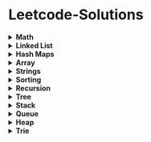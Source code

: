 # Leetcode-Solutions

<details>
	<summary> <strong> Math </strong> </summary>	
	
1. [`2235. Add Two Integers`](./Golang/Leetcode%202235%20Add%20Two%20Integers.go) : Simplest Leetcode Question
2. [`412. Fizz Buzz`](./Golang/Leetcode%20412%20Fizz%20Buzz%20Golang.go)
3. [`2469 Convert the Temperature`](./Golang/Leetcode%202469%20Convert%20the%20Temperature%20Golang%20Solution.go)
4. [`9. Palindrome Number`](./Golang/Leetcode%209%20Palindrome%20Number.go)
5. [`1281. Subtract the Product and Sum of Digits of an Integer`](./Golang/Leetcode%201281%20Subtract%20the%20Product%20and%20Sum%20of%20Digits%20of%20an%20Integer.go)
6.  [`2413. Smallest Even Multiple`](./Golang/Leetcode%202413%20Smallest%20Even%20Multiple.go)
7.  [`1431. Kids With the Greatest Number of Candies`](./Golang/Leetcode%201431.%20Kids%20With%20the%20Greatest%20Number%20of%20Candies.go)
8.  [`2706. Buy Two Chocolates`](./Golang/Leetcode%202706%20Buy%20Two%20Chocolates.go)
9.  [`268. Missing Number`](./Golang/Leetcode%20268.%20Missing%20Number.go)
10.  [`2894. Divisible and Non-divisible Sums Difference`](./Golang/Leetcode%202894%20Divisible%20and%20Non-divisible%20Sums%20Difference.go)
11.  [`2769. Find the Maximum Achievable Number`](./Golang/Leetcode%202769%20Find%20the%20Maximum%20Achievable%20Number.go)
12.  [`2535. Difference Between Element Sum and Digit Sum of an Array`](./Golang/Leetcode%202535%20Difference%20Between%20Element%20Sum%20and%20Digit%20Sum%20of%20an%20Array.go)
13.  [`2544. Alternating Digit Sum`](./Golang/Leetcode%202544%20Alternating%20Digit%20Sum.go)
14.  [`2154. Keep Multiplying Found Values by Two`](./Golang/Leetcode%202154.%20Keep%20Multiplying%20Found%20Values%20by%20Two.go)
15.  [`2427. Number of Common Factors`](./Golang/Leetcode%202427%20Number%20of%20Common%20Factors.go)
16.  [`509. Fibonacci Number`](./Golang/Leetcode%20509.%20Fibonacci%20Number.go)
17.  [`70. Climbing Stairs`](./Golang/Leetcode%2070.%20Climbing%20Stairs.go) : Similiar to Fibonacci
18.  [`231. Power of Two`](./Golang/Leetcode%20231.%20Power%20of%20Two.go)
19.  [`35. Search Insert Position`](./Golang/Leetcode%2035%20Search%20Insert%20Position.go) : Binary Search Implementation
20.  [`455. Assign Cookies`](./Golang/Leetcode%20455%20Assign%20Cookies.go)
21.  [`121. Best Time to Buy and Sell Stock`](./Golang/Leetcode%20121.%20Best%20Time%20to%20Buy%20and%20Sell%20Stock.go)
22.  [`1588. Sum of All Odd Length Subarrays`](./Golang/Leetcode%201588%20Sum%20of%20All%20Odd%20Length%20Subarrays.go)
23.  [`645. Set Mismatch`](./Golang/Leetcode%20645%20Set%20Mismatch.go)
24.  [`628. Maximum Product of Three Numbers`](./Golang/Leetcode%20628%20Maximum%20Product%20of%20Three%20Numbers.go)
25.  [`414. Third Maximum Number`](./Golang/Leetcode%20414.%20Third%20Maximum%20Number.go)
26.  [`2119. A Number After a Double Reversal`](./Golang/Leetcode%202119%20A%20Number%20After%20a%20Double%20Reversal.go)
27. [`1304. Find N Unique Integers Sum up to Zero`](./Golang/Leetcode%201304%20Find%20N%20Unique%20Integers%20Sum%20up%20to%20Zero.go)
28. [`2475. Number of Unequal Triplets in Array`](./Golang/Leetcode%202475%20Number%20of%20Unequal%20Triplets%20in%20Array.go)
29. [`1688. Count of Matches in Tournament`](./Golang/Leetcode%201688%20Count%20of%20Matches%20in%20Tournament.go)
30. [`389. Find the Difference`](./Golang/Leetcode%20389%20Find%20the%20Difference%20Golang%20Solution.go)
31. [`1512. Number of Good Pairs`](./Golang/Leetcode%201512%20Number%20of%20Good%20Pairs.go)
32.  [`2180. Count Integers With Even Digit Sum`](./Golang/Leetcode%202180%20Count%20Integers%20With%20Even%20Digit%20Sum.go)
33.  [`7. Reverse Integer`](./Golang/Leetcode%207%20Reverse%20Integer.go)
34.  [`66. Plus One`](./Golang/Leetcode%2066%20Plus%20One.go)
35.  [`2824. Count Pairs Whose Sum is Less than Target`](./Golang/Leetcode%202824%20Count%20Pairs%20Whose%20Sum%20is%20Less%20than%20Target.go)
36.  [`2807. Insert Greatest Common Divisors in Linked List`](./Golang/Leetcode%202807%20Insert%20Greatest%20Common%20Divisors%20in%20Linked%20List.go) : Medium Question but Medium - Easy level
37.  [`2125. Number of Laser Beams in a Bank`](./Golang/Leetcode%202125%20Number%20of%20Laser%20Beams%20in%20a%20Bank.go) : Medium - Easy level
38.  [`2870. Minimum Number of Operations to Make Array Empty`](./Golang/Leetcode%202870%20Minimum%20Number%20of%20Operations%20to%20Make%20Array%20Empty.go) : Medium - Easy level
39.  [`2396. Strictly Palindromic Number.go`](./Golang/Leetcode%202396.%20Strictly%20Palindromic%20Number.go)
40.   [`2610. Convert an Array Into a 2D Array With Conditions`](./Golang/Leetcode%202610%20Convert%20an%20Array%20Into%20a%202D%20Array%20With%20Conditions.go) : Medium
41.   [`380. Insert Delete GetRandom O(1)`](./Golang/Leetcode%20380.%20Insert%20Delete%20GetRandom%20O(1).go) : Medium

</details>

<details>
	<summary> <strong> Linked List </strong> </summary>	
	
1. [`1290. Convert Binary Number in a Linked List to Integer`](./Golang/Leetcode%201290%20Convert%20Binary%20Number%20in%20a%20Linked%20List%20to%20Integer.go):  Given head which is a reference node to a singly-linked list. The value of each node in the linked list is either 0 or 1. The linked list holds the binary representation of a number. Return the decimal value of the number in the linked list.
2. [`876. Middle of the Linked List`](./Golang/Leetcode%20876%20Middle%20of%20the%20Linked%20List.go): Given the head of a singly linked list, return the middle node of the linked list. If there are two middle nodes, return the second middle node.
3. [`160. Intersection of Two Linked Lists`](./Golang/Leetcode%20160%20Intersection%20of%20Two%20Linked%20Lists.go): Given the heads of two singly linked-lists headA and headB, return the node at which the two lists intersect. If the two linked lists have no intersection at all, return null.
4. [`141. Linked List Cycle`](./Golang/Leetcode%20141%20Linked%20List%20Cycle.go): Given head, the head of a linked list, determine if the linked list has a cycle in it.
5. [`19. Remove Nth Node From End of List`](./Golang/Leetcode%2019%20Remove%20Nth%20Node%20From%20End%20of%20List.go): Given the head of a linked list, remove the nth node from the end of the list and return its head.
6. [`2095. Delete the Middle Node of a Linked List`](./Golang/blob/main/Golang/Leetcode%202095%20Delete%20the%20Middle%20Node%20of%20a%20Linked%20List.go): You are given the head of a linked list. Delete the middle node, and return the head of the modified linked list.
7.  [`2807. Insert Greatest Common Divisors in Linked List`](./Golang/Leetcode%202807%20Insert%20Greatest%20Common%20Divisors%20in%20Linked%20List.go) : Medium Question but Medium - Easy level
8. [`707. Design Linked List`](./Golang/Leetcode%20707%20Design%20Linked%20List.go): (Medium) Design your implementation of the linked list.
</details>

<details>
	<summary> <strong> Hash Maps </strong> </summary>	
	
1. [`1. Two Sum`](./Golang/Leetcode%201%20Two%20Sum.go)
2. [`217. Contains Duplicate`](./Golang/Leetcode%20217%20Contains%20Duplicate.go): Given an integer array nums, return true if any value appears at least twice in the array, and return false if every element is distinct.
3. [`1748. Sum of Unique Elements`](./Golang/Leetcode%201748%20Sum%20of%20Unique%20Elements.go)
4. [`1207. Unique Number of Occurrences`](./Golang/Leetcode%201207.%20Unique%20Number%20of%20Occurrences.go)
5. [`2351. First Letter to Appear Twice`](./Golang/Leetcode%202351%20First%20Letter%20to%20Appear%20Twice.go)
6. [`1941. Check if All Characters Have Equal Number of Occurrences`](./Golang/Leetcode%201941%20Check%20if%20All%20Characters%20Have%20Equal%20Number%20of%20Occurrences.go)
7. [`287. Find the Duplicate Number`](./Golang/Leetcode%20287%20Find%20the%20Duplicate%20Number.go)
8. [`2154. Keep Multiplying Found Values by Two`](./Golang/Leetcode%202154.%20Keep%20Multiplying%20Found%20Values%20by%20Two.go)
9. [`575. Distribute Candies`](./Golang/Leetcode%20575%20Distribute%20Candies.go)
10. [`1512. Number of Good Pairs`](./Golang/Leetcode%201512%20Number%20of%20Good%20Pairs.go)
11. [`169. Majority Element`](./Golang/Leetcode%20169%20Majority%20Element.go)
12. [`1624. Largest Substring Between Two Equal Characters`](./Golang/Leetcode%201624%20Largest%20Substring%20Between%20Two%20Equal%20Characters.go)
13. [`205. Isomorphic Strings`](./Golang/Leetcode%20205%20Isomorphic%20Strings.go)
14. [`242. Valid Anagram`](./Golang/Leetcode%20242%20Valid%20Anagram.go)
15. [`1832. Check if the Sentence Is Pangram`](./Golang/Leetcode%201832%20Check%20if%20the%20Sentence%20Is%20Pangram.go)
16. [`771. Jewels and Stones`](./Golang/Leetcode%20771%20Jewels%20and%20Stones.go)
17. [`202. Happy Number`](./Golang/Leetcode%20202%20Happy%20Number.go)
18. [`1282. Group the People Given the Group Size They Belong To`](./Golang/Leetcode%201282%20Group%20the%20People%20Given%20the%20Group%20Size%20They%20Belong%20To.go)
19. [`2357. Make Array Zero by Subtracting Equal Amounts`](./Golang/Leetcode%202357%20Make%20Array%20Zero%20by%20Subtracting%20Equal%20Amounts.go)
20. [`1370. Increasing Decreasing String`](./Golang/Leetcode%201370%20Increasing%20Decreasing%20String.go)
21. [`2367. Number of Arithmetic Triplets`](./Golang/Leetcode%202367%20Number%20of%20Arithmetic%20Triplets.go)
22. [`1347. Minimum Number of Steps to Make Two Strings Anagram`](./Golang/Leetcode%201347.%20Minimum%20Number%20of%20Steps%20to%20Make%20Two%20Strings%20Anagram.go): Medium - Easy
23. [`2186. Minimum Number of Steps to Make Two Strings Anagram II`](./Golang/Leetcode%202186.%20Minimum%20Number%20of%20Steps%20to%20Make%20Two%20Strings%20Anagram%20II.go): Medium
24. [`1657. Determine if Two Strings Are Close`](./Golang/Leetcode%201657.%20Determine%20if%20Two%20Strings%20Are%20Close.go): Medium
25. [`380. Insert Delete GetRandom O(1)`](./Golang/Leetcode%20380.%20Insert%20Delete%20GetRandom%20O(1).go) : Medium
</details>

<details>
	<summary> <strong> Array </strong> </summary>		

1. [`2089. Find Target Indices After Sorting Array`](./Golang/Leetcode%202089%20Find%20Target%20Indices%20After%20Sorting%20Array.go)
2. [`2798. Number of Employees Who Met the Target`](./Golang/Leetcode%202798%20Number%20of%20Employees%20Who%20Met%20the%20Target.go)
3. [`1431. Kids With the Greatest Number of Candies`](./Golang/Leetcode%201431.%20Kids%20With%20the%20Greatest%20Number%20of%20Candies.go)
4. [`2706. Buy Two Chocolates`](./Golang/Leetcode%202706%20Buy%20Two%20Chocolates.go)
5. [`1672. Richest Customer Wealth`](./Golang/Leetcode%201672%20Richest%20Customer%20Wealth.go)
6. [`2441. Largest Positive Integer That Exists With Its Negative`](./Golang/Leetcode%202441%20Largest%20Positive%20Integer%20That%20Exists%20With%20Its%20Negative.go)
7. [`2544. Alternating Digit Sum`](./Golang/Leetcode%202544%20Alternating%20Digit%20Sum.go)
8. [`268. Missing Number`](./Golang/Leetcode%20268.%20Missing%20Number.go)
9. [`1207. Unique Number of Occurrences`](./Golang/Leetcode%201207.%20Unique%20Number%20of%20Occurrences.go)
10. [`455. Assign Cookies`](./Golang/Leetcode%20455%20Assign%20Cookies.go)
11. [`121. Best Time to Buy and Sell Stock`](./Golang/Leetcode%20121.%20Best%20Time%20to%20Buy%20and%20Sell%20Stock.go)
12. [`2475. Number of Unequal Triplets in Array`](./Golang/Leetcode%202475%20Number%20of%20Unequal%20Triplets%20in%20Array.go)
13. [`1913. Maximum Product Difference Between Two Pairs`](./Golang/Leetcode%201913%20Maximum%20Product%20Difference%20Between%20Two%20Pairs.go)
14. [`2176. Count Equal and Divisible Pairs in an Array`](./Golang/Leetcode%202176%20Count%20Equal%20and%20Divisible%20Pairs%20in%20an%20Array.go)
15. [`26. Remove Duplicates from Sorted Array`](./Golang/Leetcode%2026%20Remove%20Duplicates%20from%20Sorted%20Array.go)
16. [`1089. Duplicate Zeros`](./Golang/Leetcode%201089.%20Duplicate%20Zeros.go):  Given a fixed-length integer array arr, duplicate each occurrence of zero, shifting the remaining elements to the right.
17. [`2006. Count Number of Pairs With Absolute Difference K`](./Golang/Leetcode%202006%20Count%20Number%20of%20Pairs%20With%20Absolute%20Difference%20K.go)
18. [`628. Maximum Product of Three Numbers`](./Golang/Leetcode%20628%20Maximum%20Product%20of%20Three%20Numbers.go)
19. [`66. Plus One`](./Golang/Leetcode%2066%20Plus%20One.go)
20. [`2433. Find The Original Array of Prefix Xor`](./Golang/Leetcode%202433%20Find%20The%20Original%20Array%20of%20Prefix%20Xor.go)
21. [`2824. Count Pairs Whose Sum is Less than Target`](./Golang/Leetcode%202824%20Count%20Pairs%20Whose%20Sum%20is%20Less%20than%20Target.go)
22. [`1588. Sum of All Odd Length Subarrays`](./Golang/Leetcode%201588%20Sum%20of%20All%20Odd%20Length%20Subarrays.go)
23. [`2125. Number of Laser Beams in a Bank`](./Golang/Leetcode%202125%20Number%20of%20Laser%20Beams%20in%20a%20Bank.go) : Medium - Easy level
24. [`2870. Minimum Number of Operations to Make Array Empty`](./Golang/Leetcode%202870%20Minimum%20Number%20of%20Operations%20to%20Make%20Array%20Empty.go) : Medium - Easy level
25. [`2396. Strictly Palindromic Number.go`](./Golang/Leetcode%202396.%20Strictly%20Palindromic%20Number.go)
26. [`2610. Convert an Array Into a 2D Array With Conditions`](./Golang/Leetcode%202610%20Convert%20an%20Array%20Into%20a%202D%20Array%20With%20Conditions.go) : Medium
27. [`380. Insert Delete GetRandom O(1)`](./Golang/Leetcode%20380.%20Insert%20Delete%20GetRandom%20O(1).go) : Medium
</details>

<details>
	<summary> <strong> Strings </strong> </summary>	
	
1. [`1704. Determine if String Halves Are Alike`](./Golang/Leetcode%201704.%20Determine%20if%20String%20Halves%20Are%20Alike.go)
2. [`744. Find Smallest Letter Greater Than Target`](./Golang/Leetcode%20744%20Find%20Smallest%20Letter%20Greater%20Than%20Target.go)
3. [`1528. Shuffle String`](./Golang/Leetcode%201528.%20Shuffle%20String.go)
4. [`1773. Count Items Matching a Rule`](./Golang/Leetcode%201773.%20Count%20Items%20Matching%20a%20Rule.go)
5. [`2114. Maximum Number of Words Found in Sentences`](./Golang/Leetcode%202114.%20Maximum%20Number%20of%20Words%20Found%20in%20Sentences.go)
6. [`1662. Check If Two String Arrays are Equivalent`](./Golang/Leetcode%201662.%20Check%20If%20Two%20String%20Arrays%20are%20Equivalent.go)
7. [`1678. Goal Parser Interpretation`](./Golang/Leetcode%201678%20Goal%20Parser%20Interpretation.go)
8. [`2828. Check if a String Is an Acronym of Words`](./Golang/Leetcode%202828%20Check%20if%20a%20String%20Is%20an%20Acronym%20of%20Words.go)
9. [`2942. Find Words Containing Character`](./Golang/Leetcode%202942%20Find%20Words%20Containing%20Character.go)
10. [`1624. Largest Substring Between Two Equal Characters`](./Golang/Leetcode%201624%20Largest%20Substring%20Between%20Two%20Equal%20Characters.go)
11. [`1689. Partitioning Into Minimum Number Of Deci-Binary Numbers`](./Golang/Leetcode%201689%20Partitioning%20Into%20Minimum%20Number%20Of%20Deci-Binary%20Numbers.go)
12. [`1347. Minimum Number of Steps to Make Two Strings Anagram`](./Golang/Leetcode%201347.%20Minimum%20Number%20of%20Steps%20to%20Make%20Two%20Strings%20Anagram.go): Medium - Easy
13. [`2186. Minimum Number of Steps to Make Two Strings Anagram II`](./Golang/Leetcode%202186.%20Minimum%20Number%20of%20Steps%20to%20Make%20Two%20Strings%20Anagram%20II.go): Medium
14. [`1657. Determine if Two Strings Are Close`](./Golang/Leetcode%201657.%20Determine%20if%20Two%20Strings%20Are%20Close.go): Medium
</details>

<details>
	<summary> <strong> Sorting </strong> </summary>	
	
1. [`1089. Duplicate Zeros`](./Golang/Leetcode%201089.%20Duplicate%20Zeros.go):  Given a fixed-length integer array arr, duplicate each occurrence of zero, shifting the remaining elements to the right.
</details>

<details>
	<summary> <strong> Recursion </strong> </summary>	
	
1. [`144 Binary Tree Preorder Traversal`](./Golang/Leetcode%20144%20Binary%20Tree%20Preorder%20Traversal.go)
2. [`94 Binary Tree Inorder Traversal`](./Golang/Leetcode%2094%20Binary%20Tree%20Inorder%20Traversal.go)
3. [`145 Binary Tree Postorder Traversal`](./Golang/Leetcode%20145%20Binary%20Tree%20Postorder%20Traversal.go)
   
</details>


<details>
	<summary> <strong> Tree </strong> </summary>	
	
1. [`144 Binary Tree Preorder Traversal`](./Golang/Leetcode%20144%20Binary%20Tree%20Preorder%20Traversal.go)
2. [`94 Binary Tree Inorder Traversal`](./Golang/Leetcode%2094%20Binary%20Tree%20Inorder%20Traversal.go)
3. [`145 Binary Tree Postorder Traversal`](./Golang/Leetcode%20145%20Binary%20Tree%20Postorder%20Traversal.go)
4. [`938. Range Sum of BST`](./Golang/Leetcode%20938%20Range%20Sum%20of%20BST.go)
5. [`872. Leaf-Similar Trees`](./Golang/Leetcode%20872%20Leaf-Similar%20Trees.go)
</details>

<details>
	<summary> <strong> Stack </strong> </summary>	
	
1. [`1089. Duplicate Zeros`](./Golang/Leetcode%201089.%20Duplicate%20Zeros.go):  Given a fixed-length integer array arr, duplicate each occurrence of zero, shifting the remaining elements to the right.
</details>

<details>
	<summary> <strong> Queue </strong> </summary>	
	
1. [`1089. Duplicate Zeros`](./Golang/Leetcode%201089.%20Duplicate%20Zeros.go):  Given a fixed-length integer array arr, duplicate each occurrence of zero, shifting the remaining elements to the right.
</details>

<details>
	<summary> <strong> Heap </strong> </summary>	
	
1. [`1089. Duplicate Zeros`](./Golang/Leetcode%201089.%20Duplicate%20Zeros.go):  Given a fixed-length integer array arr, duplicate each occurrence of zero, shifting the remaining elements to the right.
</details>

<details>
	<summary> <strong> Trie </strong> </summary>	
	
1. [`1089. Duplicate Zeros`](./Golang/Leetcode%201089.%20Duplicate%20Zeros.go):  Given a fixed-length integer array arr, duplicate each occurrence of zero, shifting the remaining elements to the right.
</details>
